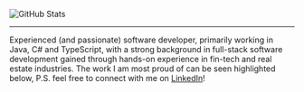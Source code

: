 ![GitHub Stats](https://github-readme-stats.vercel.app/api?username=chadrakh&count_private=true&show_icons=true&theme=onedark&custom_title=Chadrak's&nbsp;GitHub&nbsp;Profile&bg_color=0d1117&icon_color=61DAFB&text_color=ffffff&title_color=ffffff)
<!--
Deploy Vercel instance to host stats
https://github.com/anuraghazra/github-readme-stats#deploy-on-your-own-vercel-instance
-->
<hr />
<!-- ## ✨ Project Spotlight
### Game Launcher Application
<b>Repository:</b> https://github.com/chadrakh/GameLauncherApp
<br>
<i>Description coming soon...</i> -->

Experienced (and passionate) software developer, primarily working in Java, C# and TypeScript, with a strong background in full-stack software development gained through hands-on experience in fin-tech and real estate industries. The work I am most proud of can be seen highlighted below, P.S. feel free to connect with me on [LinkedIn](https://www.linkedin.com/in/chadrakholondo/)!
